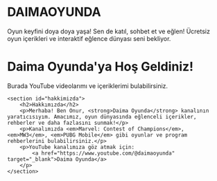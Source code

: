 # DAIMAOYUNDA
Oyun keyfini doya doya yaşa! Sen de katıl, sohbet et ve eğlen! Ücretsiz oyun içerikleri ve interaktif eğlence dünyası seni bekliyor.
<!DOCTYPE html>

<html lang="en">
<head>
    <meta charset="UTF-8">
    <meta name="viewport" content="width=device-width, initial-scale=1.0">
    <title>Daima Oyunda</title>
</head>
<body>
    <h1>Daima Oyunda'ya Hoş Geldiniz!</h1>
    <p>Burada YouTube videolarımı ve içeriklerimi bulabilirsiniz.</p>

    <section id="hakkimizda">
        <h2>Hakkımızda</h2>
        <p>Merhaba! Ben Onur, <strong>Daima Oyunda</strong> kanalının yaratıcısıyım. Amacımız, oyun dünyasında eğlenceli içerikler, rehberler ve daha fazlasını sunmak!</p>
        <p>Kanalımızda <em>Marvel: Contest of Champions</em>, <em>MW3</em>, <em>PUBG Mobile</em> gibi oyunlar ve program rehberlerini bulabilirsiniz.</p>
        <p>YouTube kanalımıza göz atmak için: 
            <a href="https://www.youtube.com/@daimaoyunda" target="_blank">Daima Oyunda</a>
        </p>
    </section>
</body>
</html>
